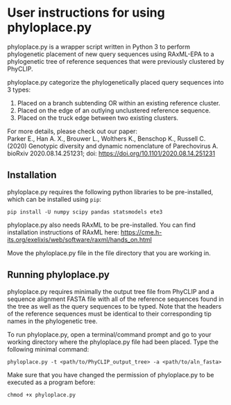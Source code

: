 # User instructions for using phyloplace.py  

phyloplace.py is a wrapper script written in Python 3 to perform phylogenetic placement of new query sequences using RAxML-EPA to a phylogenetic tree of reference sequences that were previously clustered by PhyCLIP.  

phyloplace.py categorize the phylogenetically placed query sequences into 3 types:  
 1. Placed on a branch subtending OR within an existing reference cluster.  
 2. Placed on the edge of an outlying unclustered reference sequence.  
 3. Placed on the truck edge between two existing clusters.  

For more details, please check out our paper:  
Parker E., Han A. X., Brouwer L., Wolthers K., Benschop K., Russell C. (2020) Genotypic diversity and dynamic nomenclature of Parechovirus A. bioRxiv 2020.08.14.251231; doi: https://doi.org/10.1101/2020.08.14.251231

## Installation  

phyloplace.py requires the following python libraries to be pre-installed, which can be installed using ```pip```:  

```
pip install -U numpy scipy pandas statsmodels ete3
```

phyloplace.py also needs RAxML to be pre-installed. You can find installation instructions of RAxML here: https://cme.h-its.org/exelixis/web/software/raxml/hands_on.html  

Move the phyloplace.py file in the file directory that you are working in.

## Running phyloplace.py 

phyloplace.py requires minimally the output tree file from PhyCLIP and a sequence alignment FASTA file with all of the reference sequences found in the tree as well as the query sequences to be typed. Note that the headers of the reference sequences must be identical to their corresponding tip names in the phylogenetic tree.  

To run phyloplace.py, open a terminal/command prompt and go to your working directory where the phyloplace.py file had been placed. Type the following minimal command:  

```
phyloplace.py -t <path/to/PhyCLIP_output_tree> -a <path/to/aln_fasta>
```

Make sure that you have changed the permission of phyloplace.py to be executed as a program before:  

```
chmod +x phyloplace.py
```


